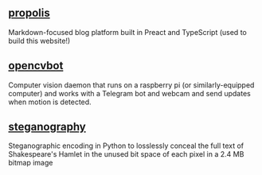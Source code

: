 ## [propolis](https://github.com/tireymorris/propolis)

Markdown-focused blog platform built in Preact and TypeScript (used to build this website!)

## [opencvbot](https://github.com/tireymorris/opencvbot)

Computer vision daemon that runs on a raspberry pi (or similarly-equipped computer) and works with a Telegram bot and webcam and send updates when motion is detected.

## [steganography](https://github.com/tireymorris/steganography)

Steganographic encoding in Python to losslessly conceal the full text of Shakespeare's Hamlet in the unused bit space of each pixel in a 2.4 MB bitmap image
